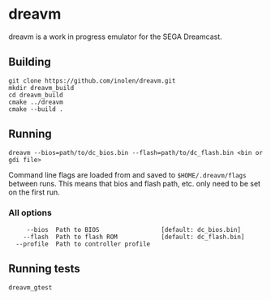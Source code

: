 # dreavm

dreavm is a work in progress emulator for the SEGA Dreamcast.

## Building

```shell
git clone https://github.com/inolen/dreavm.git
mkdir dreavm_build
cd dreavm_build
cmake ../dreavm
cmake --build .
```

## Running
```
dreavm --bios=path/to/dc_bios.bin --flash=path/to/dc_flash.bin <bin or gdi file>
```

Command line flags are loaded from and saved to `$HOME/.dreavm/flags` between runs. This means that bios and flash path, etc. only need to be set on the first run.

### All options
```
     --bios  Path to BIOS                 [default: dc_bios.bin]
    --flash  Path to flash ROM            [default: dc_flash.bin]
  --profile  Path to controller profile
```

## Running tests
```shell
dreavm_gtest
```
